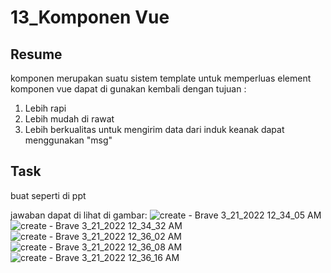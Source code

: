# 13_Komponen Vue
## Resume
komponen merupakan suatu sistem template untuk memperluas element
komponen vue dapat di gunakan kembali dengan tujuan :
1. Lebih rapi
2. Lebih mudah di rawat
3. Lebih berkualitas
untuk mengirim data dari induk keanak dapat menggunakan "msg"

## Task
buat seperti di ppt

jawaban dapat di lihat di gambar:
![create - Brave 3_21_2022 12_34_05 AM](https://user-images.githubusercontent.com/72496912/159173262-cb30e747-b7c5-40a7-8ca5-f1b40600abe1.png)
![create - Brave 3_21_2022 12_34_32 AM](https://user-images.githubusercontent.com/72496912/159173263-ed031e3b-4825-4494-a406-68bd3697bc80.png)
![create - Brave 3_21_2022 12_36_02 AM](https://user-images.githubusercontent.com/72496912/159173265-b1127061-aa55-44ff-902b-fddcdb14c7c1.png)
![create - Brave 3_21_2022 12_36_08 AM](https://user-images.githubusercontent.com/72496912/159173266-62f9f2f3-a7df-4fe9-9022-ee6e3f00be5e.png)
![create - Brave 3_21_2022 12_36_16 AM](https://user-images.githubusercontent.com/72496912/159173267-b6b4f207-66fb-4c85-a6b4-6d5d25bcd41b.png)
